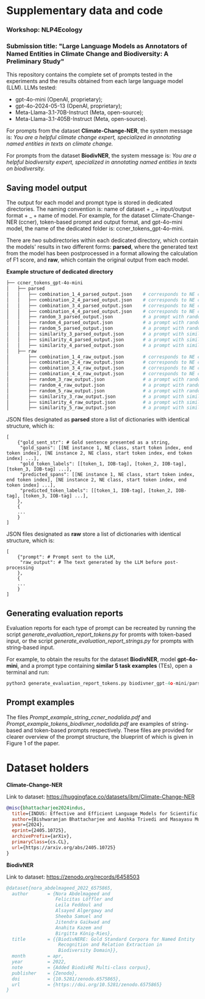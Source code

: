 # Supplementary data and code 
### Workshop: NLP4Ecology
### Submission title: "Large Language Models as Annotators of Named Entities in Climate Change and Biodiversity: A Preliminary Study"

This repository contains the complete set of prompts tested in the experiments and the results obtained from each large language model (LLM).
LLMs tested:
- gpt-4o-mini (OpenAI, proprietary);
- gpt-4o-2024-05-13 (OpenAI, proprietary);
- Meta-Llama-3.1-70B-Instruct (Meta, open-source);
- Meta-Llama-3.1-405B-Instruct (Meta, open-source).
  
For prompts from the dataset **Climate-Change-NER**, the system message is: *You are a helpful climate change expert, specialized in annotating named entities in texts on climate change.*

For prompts from the dataset **BiodivNER**, the system message is: *You are a helpful biodiversity expert, specialized in annotating named entities in texts on biodiversity.*

## Saving model output

The output for each model and prompt type is stored in dedicated directories. The naming convention is: name of dataset + _ + input/output format + _ + name of model. For example, for the dataset Climate-Change-NER (ccner), token-based prompt and output format, and gpt-4o-mini model, the name of the dedicated folder is: ccner_tokens_gpt-4o-mini. 

There are *two* subdirectories within each dedicated directory, which contain the models' results in two different forms: **parsed**, where the generated text from the model has been postprocessed in a format allowing the calculation of F1 score, and **raw**, which contain the original output from each model. 

**Example structure of dedicated directory**

```bash
├── ccner_tokens_gpt-4o-mini
│   ├── parsed
│   │   ├── combination_1_4_parsed_output.json    # corresponds to NE class cluster 1
│   │   ├── combination_2_4_parsed_output.json    # corresponds to NE class cluster 2
│   │   ├── combination_3_4_parsed_output.json    # corresponds to NE class cluster 3
│   │   ├── combination_4_4_parsed_output.json    # corresponds to NE class cluster 4
│   │   ├── random_3_parsed_output.json           # a prompt with random k examples, where k == 3
│   │   ├── random_4_parsed_output.json           # a prompt with random k examples, where k == 4
│   │   ├── random_5_parsed_output.json           # a prompt with random k examples, where k == 5
│   │   ├── similarity_3_parsed_output.json       # a prompt with similar k examples, where k == 3
│   │   ├── similarity_4_parsed_output.json       # a prompt with similar k examples, where k == 4
│   │   ├── similarity_4_parsed_output.json       # a prompt with similar k examples, where k == 5
│   ├── raw
│       ├── combination_1_4_raw_output.json       # corresponds to NE class cluster 1
│       ├── combination_2_4_raw_output.json       # corresponds to NE class cluster 2
│       ├── combination_3_4_raw_output.json       # corresponds to NE class cluster 3
│       ├── combination_4_4_raw_output.json       # corresponds to NE class cluster 4
│       ├── random_3_raw_output.json              # a prompt with random k examples, where k == 3
│       ├── random_4_raw_output.json              # a prompt with random k examples, where k == 4
│       ├── random_5_raw_output.json              # a prompt with random k examples, where k == 5
│       ├── similarity_3_raw_output.json          # a prompt with similar k examples, where k == 3
│       ├── similarity_4_raw_output.json          # a prompt with similar k examples, where k == 4
│       ├── similarity_5_raw_output.json          # a prompt with similar k examples, where k == 5

```

JSON files designated as **parsed** store a list of dictionaries with identical structure, which is:

```python3
[
    {"gold_sent_str": # Gold sentence presented as a string,
     "gold_spans": [[NE instance 1, NE class, start token index, end token index], [NE instance 2, NE class, start token index, end token index] ...],
     "gold_token_labels": [[token_1, IOB-tag], [token_2, IOB-tag], [token_3, IOB-tag] ...],
     "predicted_spans": [[NE instance 1, NE class, start token index, end token index], [NE instance 2, NE class, start token index, end token index] ...],
     "predicted_token_labels": [[token_1, IOB-tag], [token_2, IOB-tag], [token_3, IOB-tag] ...],   
    },
    {
    ...
    }
]
```
JSON files designated as **raw** store a list of dictionaries with identical structure, which is:

```python3
[
    {"prompt": # Prompt sent to the LLM,
     "raw_output": # The text generated by the LLM before post-processing
    },
    {
    ...
    }
]
```

## Generating evaluation reports

Evaluation reports for each type of prompt can be recreated by running the script *generate_evaluation_report_tokens.py* for promts with token-based input, or the script *generate_evaluation_report_strings.py* for prompts with string-based input. 

For example, to obtain the results for the dataset **BiodivNER**, model **gpt-4o-mini**, and a prompt type containing **similar 5 task examples** (TEs), open a terminal and run:

```python
python3 generate_evaluation_report_tokens.py biodivner_gpt-4o-mini/parsed/similarity_5_parsed_output.json 
```

## Prompt examples

The files *Prompt_example_string_ccner_nodalida.pdf* and *Prompt_example_tokens_biodivner_nodalida.pdf* are examples of string-based and token-based prompts respectively. These files are provided for clearer overview of the prompt structure, the blueprint of which is given in Figure 1 of the paper.

# Dataset holders

**Climate-Change-NER**

Link to dataset: https://huggingface.co/datasets/ibm/Climate-Change-NER

```bibtex
@misc{bhattacharjee2024indus,
  title={INDUS: Effective and Efficient Language Models for Scientific Applications}, 
  author={Bishwaranjan Bhattacharjee and Aashka Trivedi and Masayasu Muraoka and Muthukumaran Ramasubramanian and Takuma Udagawa and Iksha Gurung and Rong Zhang and Bharath Dandala and Rahul Ramachandran and Manil Maskey and Kayleen Bugbee and Mike Little and Elizabeth Fancher and Lauren Sanders and Sylvain Costes and Sergi Blanco-Cuaresma and Kelly Lockhart and Thomas Allen and Felix Grazes and Megan Ansdel and Alberto Accomazzi and Yousef El-Kurdi and Davis Wertheimer and Birgit Pfitzmann and Cesar Berrospi Ramis and Michele Dolfi and Rafael Teixeira de Lima and Panos Vagenas and S. Karthik Mukkavilli and Peter Staar and Sanaz Vahidinia and Ryan McGranaghan and Armin Mehrabian and Tsendgar Lee},
  year={2024},
  eprint={2405.10725},
  archivePrefix={arXiv},
  primaryClass={cs.CL},
  url={https://arxiv.org/abs/2405.10725}
}
```

**BiodivNER** 

Link to dataset: https://zenodo.org/records/6458503

```bibtex
@dataset{nora_abdelmageed_2022_6575865,
  author       = {Nora Abdelmageed and
                  Felicitas Löffler and
                  Leila Feddoul and
                  Alsayed Algergawy and
                  Sheeba Samuel and
                  Jitendra Gaikwad and
                  Anahita Kazem and
                  Birgitta König-Ries},
  title        = {{BiodivNERE: Gold Standard Corpora for Named Entity 
                   Recognition and Relation Extraction in
                   Biodiversity Domain}},
  month        = apr,
  year         = 2022,
  note         = {Added BiodivRE Multi-class corpus},
  publisher    = {Zenodo},
  doi          = {10.5281/zenodo.6575865},
  url          = {https://doi.org/10.5281/zenodo.6575865}
}
```
